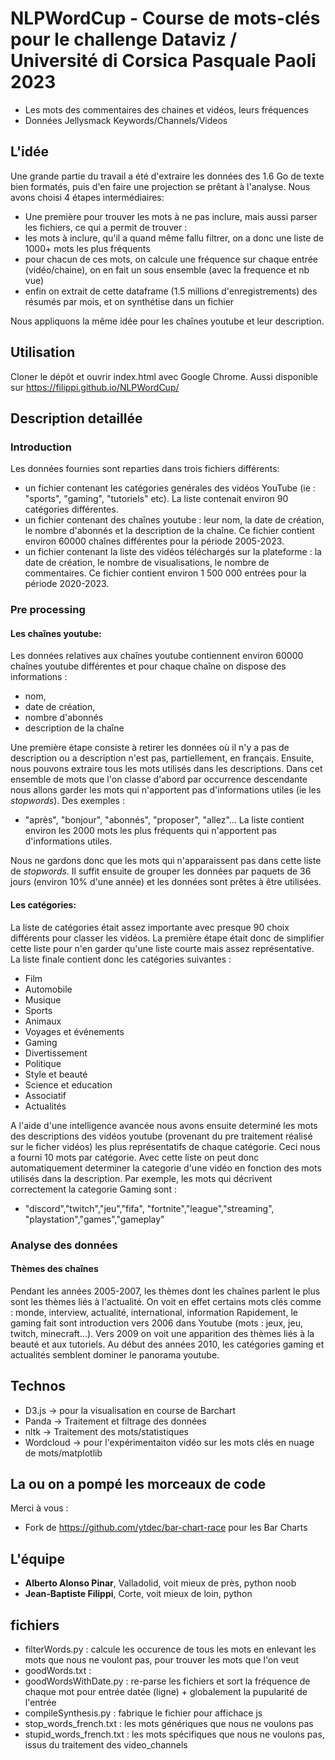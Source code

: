 # NLPWordCup - Course de mots-clés pour le challenge Dataviz / Université di Corsica Pasquale Paoli 2023

- Les mots des commentaires des chaines et vidéos, leurs fréquences
- Données Jellysmack Keywords/Channels/Videos 



## L'idée
Une grande partie du travail a été d'extraire les données des 1.6 Go de texte bien formatés, puis d'en faire une projection se prêtant à l'analyse.
Nous avons choisi 4 étapes intermédiaires:
* Une première pour trouver les mots à ne pas inclure, mais aussi parser les fichiers,  ce qui a permit de trouver :
* les mots à inclure, qu'il a quand même fallu filtrer, on a donc une liste de 1000+ mots les plus fréquents
* pour chacun de ces mots, on calcule une fréquence sur chaque entrée (vidéo/chaine), on en fait un sous ensemble (avec la frequence et nb vue)
* enfin on extrait de cette dataframe (1.5 millions d'enregistrements) des résumés par mois, et on synthétise dans un fichier 

Nous appliquons la même idée pour les chaînes youtube et leur description.

## Utilisation
Cloner le dépôt et ouvrir index.html avec Google Chrome.
Aussi disponible sur https://filippi.github.io/NLPWordCup/


## Description detaillée

### Introduction

Les données fournies sont reparties dans trois fichiers différents:
* un fichier contenant les catégories genérales des vidéos YouTube (ie : "sports", "gaming", "tutoriels" etc). La liste contenait environ 90 catégories différentes.
* un fichier contenant des chaînes youtube : leur nom, la date de création, le nombre d'abonnés et la description de la chaîne. Ce fichier contient environ 60000 chaînes différentes pour la période 2005-2023.
* un fichier contenant la liste des vidéos téléchargés sur la plateforme : la date de création, le nombre de visualisations, le nombre de commentaires. Ce fichier contient environ 1 500 000 entrées pour la période 2020-2023.
	
### Pre processing

#### Les chaînes youtube: ####
Les données relatives aux chaînes youtube contiennent environ 60000 chaînes youtube différentes et pour chaque chaîne on dispose des informations :
* nom, 
* date de création, 
* nombre d'abonnés 
* description de la chaîne

Une première étape consiste à retirer les données où il n'y a pas de description ou a description n'est pas, partiellement, en français.
Ensuite, nous pouvons extraire tous les mots utilisés dans les descriptions. Dans cet ensemble de mots que l'on classe d'abord par occurrence descendante nous allons garder les mots qui n'apportent pas d'informations utiles (ie les _stopwords_). Des exemples :
* "après", "bonjour", "abonnés", "proposer", "allez"...
La liste contient environ les 2000 mots les plus fréquents qui n'apportent pas d'informations utiles.

Nous ne gardons donc que les mots qui n'apparaissent pas dans cette liste de _stopwords_. Il suffit ensuite de grouper les données par paquets de 36 jours (environ 10% d'une année) et les données sont prêtes à être utilisées.

#### Les catégories: ####

La liste de catégories était assez importante avec presque 90 choix différents pour classer les vidéos. La première étape était donc de simplifier cette liste pour n'en garder qu'une liste courte mais assez représentative. 
La liste finale contient donc les catégories suivantes :
* Film
* Automobile
* Musique
* Sports
* Animaux
* Voyages et événements
* Gaming
* Divertissement
* Politique
* Style et beauté
* Science et education
* Associatif
* Actualités

A l'aide d'une intelligence avancée nous avons ensuite determiné les mots des descriptions des vidéos youtube (provenant du pre traitement réalisé sur le ficher vidéos) les plus représentatifs de chaque catégorie.
Ceci nous a fourni 10 mots par catégorie. Avec cette liste on peut donc automatiquement determiner la categorie d'une vidéo en fonction des mots utilisés dans la description.
Par exemple, les mots qui décrivent correctement la categorie Gaming sont :
* "discord","twitch","jeu","fifa", "fortnite","league","streaming", "playstation","games","gameplay"


### Analyse des données

#### Thèmes des chaînes ####

Pendant les années 2005-2007, les thèmes dont les chaînes parlent le plus sont les thèmes liés à l'actualité. On voit en effet certains mots clés comme : monde, interview, actualité, international, information
Rapidement, le gaming fait sont introduction vers 2006 dans Youtube (mots : jeux, jeu, twitch, minecraft...).
Vers 2009 on voit une apparition des thèmes liés à la beauté et aux tutoriels. 
Au début des années 2010, les catégories gaming et actualités semblent dominer le panorama youtube.



## Technos
- D3.js -> pour la visualisation en course de Barchart
- Panda -> Traitement et filtrage des données
- nltk -> Traitement des mots/statistiques
- Wordcloud -> pour l'expérimentaiton vidéo sur les mots clés en nuage de mots/matplotlib


## La ou on a pompé les morceaux de code
Merci à vous :
- Fork de https://github.com/ytdec/bar-chart-race pour les Bar Charts

## L'équipe
- **Alberto Alonso Pinar**, Valladolid, voit mieux de près, python noob
- **Jean-Baptiste Filippi**, Corte, voit mieux de loin, python

## fichiers
- filterWords.py : calcule les occurence de tous les mots en enlevant les mots que nous ne voulont pas, pour trouver les mots que l'on veut
- goodWords.txt :
- goodWordsWithDate.py : re-parse les fichiers et sort la fréquence de chaque mot pour entrée datée (ligne) + globalement la pupularité de l'entrée 
- compileSynthesis.py : fabrique le fichier pour affichace js
- stop_words_french.txt : les mots génériques que nous ne voulons pas
- stupid_words_french.txt : les mots spécifiques que nous ne voulons pas, issus du traitement des video_channels